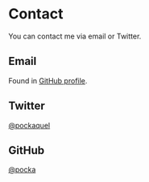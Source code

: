 # Contact

You can contact me via email or Twitter.

## Email

Found in [GitHub profile](https://github.com/pocka).

## Twitter

[@pockaquel](https://twitter.com/pockaquel)

## GitHub

[@pocka](https://github.com/pocka)
